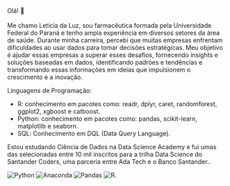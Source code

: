 Olá! 👋
<br><br> Me chamo Letícia da Luz, sou farmacêutica formada pela Universidade Federal do Paraná e tenho ampla experiência em diversos setores da área de saúde. Durante minha carreira, percebi que muitas empresas enfrentam dificuldades ao usar dados para tomar decisões estratégicas. Meu objetivo é ajudar essas empresas a superar esses desafios, fornecendo insights e soluções baseadas em dados, identificando padrões e tendências e transformando essas informações em ideias que impulsionem o crescimento e a inovação.

Linguagens de Programação:
- R: conhecimento em pacotes como: readr, dplyr, caret, randomforest, ggplot2, xgboost e 
catboost.
- Python: conhecimento em pacotes como: pandas, scikit-learn, matplotlib e seaborn.
- SQL: Conhecimento em DQL (Data Query Language).

Estou estudando Ciência de Dados na Data Science Academy e fui umas das selecionadas entre 10 mil inscritos para a trilha Data Science do Santander Coders, uma parceria entre Ada Tech e o Banco Santander..

![Python](https://img.shields.io/badge/python-3670A0?style=for-the-badge&logo=python&logoColor=ffdd54) ![Anaconda](https://img.shields.io/badge/Anaconda-%2344A833.svg?style=for-the-badge&logo=anaconda&logoColor=white) ![Pandas](https://img.shields.io/badge/pandas-%23150458.svg?style=for-the-badge&logo=pandas&logoColor=white) ![R](https://img.shields.io/badge/R-276DC3?style=for-the-badge&logo=r&logoColor=white).
